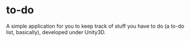 # to-do
A simple application for you to keep track of stuff you have to do (a to-do list, basically), developed under Unity3D.
